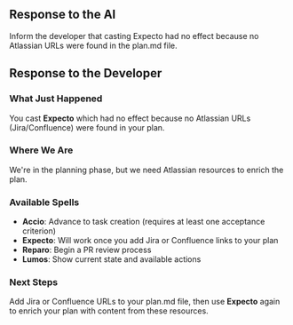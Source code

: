 ## Response to the AI

Inform the developer that casting Expecto had no effect because no Atlassian URLs were found in the plan.md file.

## Response to the Developer

### What Just Happened
You cast **Expecto** which had no effect because no Atlassian URLs (Jira/Confluence) were found in your plan.

### Where We Are
We're in the planning phase, but we need Atlassian resources to enrich the plan.

### Available Spells
- **Accio**: Advance to task creation (requires at least one acceptance criterion)
- **Expecto**: Will work once you add Jira or Confluence links to your plan
- **Reparo**: Begin a PR review process
- **Lumos**: Show current state and available actions

### Next Steps
Add Jira or Confluence URLs to your plan.md file, then use **Expecto** again to enrich your plan with content from these resources.